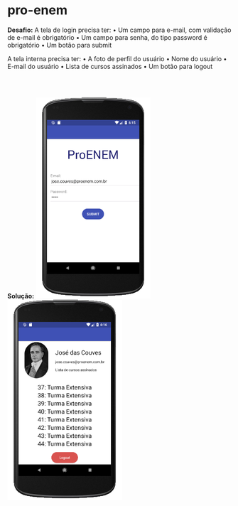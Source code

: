 # pro-enem
<strong>Desafio:</strong>
A tela de login precisa ter:
    • Um campo para e-mail, com validação de e-mail é obrigatório
    • Um campo para senha, do tipo password é obrigatório
    • Um botão para submit

A tela interna precisa ter:
    • A foto de perfil do usuário
    • Nome do usuário
    • E-mail do usuário
    • Lista de cursos assinados
    • Um botão para logout

<br/><br/>

<strong>Solução:</strong>
![alt text](https://raw.githubusercontent.com/lucasmpbarga/pro-enem/master/screens/Screenshot_login.PNG)
![alt text](https://raw.githubusercontent.com/lucasmpbarga/pro-enem/master/screens/Screenshot_internal.PNG)